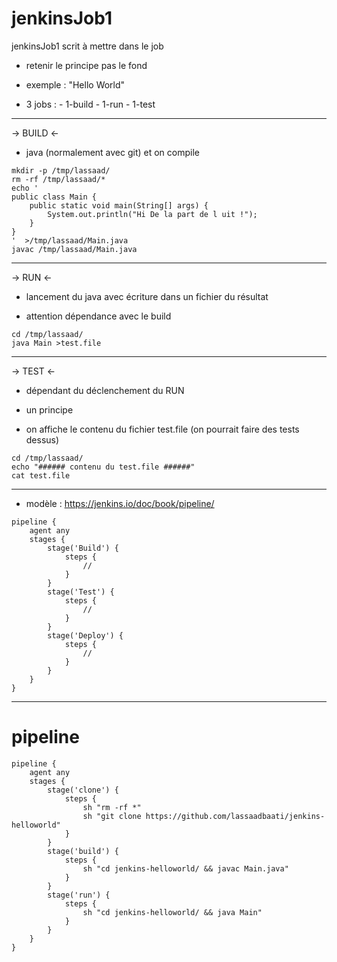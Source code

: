 # jenkinsJob1
jenkinsJob1
scrit à mettre dans le job 
* retenir le principe pas le fond

* exemple : "Hello World"

* 3 jobs :
		- 1-build
		- 1-run
		- 1-test

--------------------------------------------------------

-> BUILD <-

* java (normalement avec git) et on compile


```
mkdir -p /tmp/lassaad/
rm -rf /tmp/lassaad/*
echo '
public class Main {
    public static void main(String[] args) {
        System.out.println("Hi De la part de l uit !");
    }
}
'  >/tmp/lassaad/Main.java
javac /tmp/lassaad/Main.java
```

-------------------------------------------------------

-> RUN <-

* lancement du java avec écriture dans un fichier du résultat

* attention dépendance avec le build

```
cd /tmp/lassaad/
java Main >test.file
```
-------------------------------------------------------

-> TEST <-


* dépendant du déclenchement du RUN

* un principe

* on affiche le contenu du fichier test.file (on pourrait faire des tests dessus)


```
cd /tmp/lassaad/
echo "###### contenu du test.file ######"
cat test.file
```

------------------------------------------------
* modèle : https://jenkins.io/doc/book/pipeline/

```
pipeline {
    agent any 
    stages {
        stage('Build') { 
            steps {
                // 
            }
        }
        stage('Test') { 
            steps {
                // 
            }
        }
        stage('Deploy') { 
            steps {
                // 
            }
        }
    }
}
```
--------------------------
# pipeline
```
pipeline {
    agent any 
    stages {
        stage('clone') { 
            steps {
                sh "rm -rf *"
                sh "git clone https://github.com/lassaadbaati/jenkins-helloworld"
            }
        }
        stage('build') { 
            steps {
                sh "cd jenkins-helloworld/ && javac Main.java"
            }
        }
        stage('run') { 
            steps {
                sh "cd jenkins-helloworld/ && java Main"
            }
        }
    }
}
```
